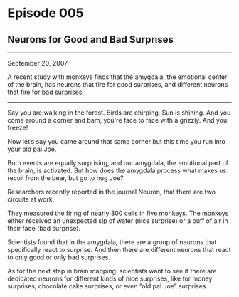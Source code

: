 # Episode 005

## Neurons for Good and Bad Surprises

---

September 20, 2007

A recent study with monkeys finds that the amygdala, the emotional center of the brain, has neurons that fire for good surprises, and different neurons that fire for bad surprises.

---

Say you are walking in the forest. Birds are chirping. Sun is shining. And you come around a corner and bam, you're face to face with a grizzly. And you freeze!

Now let’s say you came around that same corner but this time you run into your old pal Joe.

Both events are equally surprising, and our amygdala, the emotional part of the brain, is activated. But how does the amygdala process what makes us recoil from the bear, but go to hug Joe?

Researchers recently reported in the journal Neuron, that there are two circuits at work.

They measured the firing of nearly 300 cells in five monkeys. The monkeys either received an unexpected sip of water (nice surprise) or a puff of air in their face (bad surprise).

Scientists found that in the amygdala, there are a group of neurons that specifically react to surprise. And then there are different neurons that react to only good or only bad surprises.

As for the next step in brain mapping: scientists want to see if there are dedicated neurons for different kinds of nice surprises, like for money surprises, chocolate cake surprises, or even “old pal Joe” surprises.

